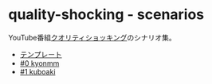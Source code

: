 # quality-shocking - scenarios

YouTube番組[クオリティショッキング](https://www.youtube.com/channel/UCCgQckuhNnAH35kt8K0TKjg)のシナリオ集。

* [テンプレート](./template/README.md)
* [#0 kyonmm](./scenarios/0-kyonmm/README.md)
* [#1 kuboaki](./scenarios/1-kuboaki/README.md)
